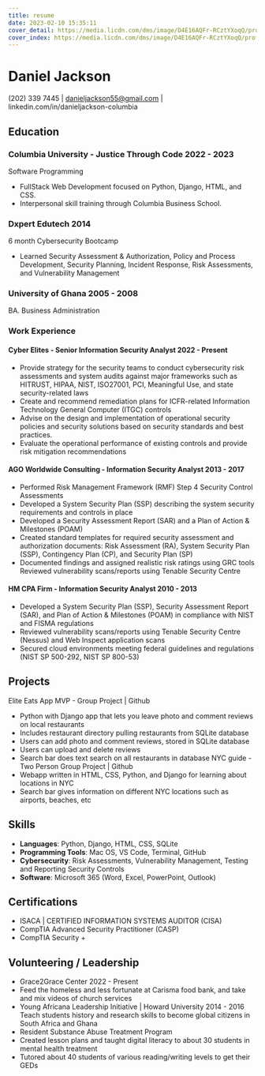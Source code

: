 ```yaml
---
title: resume
date: 2023-02-10 15:35:11
cover_detail: https://media.licdn.com/dms/image/D4E16AQFr-RCztYXoqQ/profile-displaybackgroundimage-shrink_350_1400/0/1674075600679?e=1681948800&v=beta&t=dBs2QYiECCN7zbUB9KlEMdTQ4XMr8WuqABeTIqqJnqc
cover_index: https://media.licdn.com/dms/image/D4E16AQFr-RCztYXoqQ/profile-displaybackgroundimage-shrink_350_1400/0/1674075600679?e=1681948800&v=beta&t=dBs2QYiECCN7zbUB9KlEMdTQ4XMr8WuqABeTIqqJnqc
---
```


# Daniel Jackson
(202) 339 7445 | danieljackson55@gmail.com | linkedin.com/in/danieljackson-columbia

## Education
### Columbia University - Justice Through Code                                             		      		      2022 - 2023                                                  
Software Programming                                                                                                                         
- FullStack Web Development focused on Python, Django, HTML, and CSS.    
- Interpersonal skill training through Columbia Business School.

### Dxpert Edutech                                                                                                                     	    	       2014
6 month Cybersecurity Bootcamp
- Learned Security Assessment & Authorization, Policy and Process Development, 
  Security Planning,  Incident Response, Risk Assessments, and Vulnerability Management

### University of Ghana                                                                                                                    		      2005 - 2008
BA. Business Administration                                                                                 
### Work Experience

#### Cyber Elites - Senior Information Security Analyst	2022 - Present
- Provide strategy for the security teams to conduct cybersecurity risk assessments and system audits against major frameworks such as HITRUST, HIPAA, NIST, ISO27001, PCI, Meaningful Use, and state security-related laws
- Create and recommend remediation plans for ICFR-related Information Technology General Computer (ITGC) controls 
- Advise on the design and implementation of operational security policies and security solutions based on security standards and best practices. 
- Evaluate the operational performance of existing controls and provide risk mitigation recommendations

#### AGO Worldwide Consulting - Information Security Analyst  	2013 - 2017
- Performed Risk Management Framework (RMF) Step 4 Security Control Assessments
- Developed a System Security Plan (SSP) describing the system security requirements and controls in place
- Developed a Security Assessment Report (SAR) and a Plan of Action & Milestones (POAM)
- Created standard templates for required security assessment and authorization documents: Risk Assessment (RA), System Security Plan (SSP), Contingency Plan (CP), and Security Plan (SP)
- Documented findings and assigned realistic risk ratings using GRC tools
Reviewed vulnerability scans/reports using Tenable Security Centre

#### HM CPA Firm - Information Security Analyst   	 2010 - 2013
- Developed a System Security Plan (SSP), Security Assessment Report (SAR), and Plan of Action & Milestones (POAM) in compliance with NIST and FISMA regulations
- Reviewed vulnerability scans/reports using Tenable Security Centre (Nessus) and Web Inspect application scans
- Secured cloud environments meeting federal guidelines and regulations (NIST SP 500-292, NIST SP 800-53)




## Projects
Elite Eats App MVP - Group Project | Github
- Python with Django app that lets you leave photo and comment reviews on local restaurants
- Includes restaurant directory pulling restaurants from SQLite database
- Users can add photo and comment reviews, stored in SQLite database
- Users can upload and delete reviews
- Search bar does text search on all restaurants in database
NYC guide - Two Person Group Project | Github
- Webapp written in HTML, CSS, Python, and Django for learning about locations in NYC
- Search bar gives information on different NYC locations such as airports, beaches, etc

## Skills
- **Languages**: Python, Django, HTML, CSS, SQLite
- **Programming Tools**: Mac OS, VS Code, Terminal, GitHub
- **Cybersecurity**: Risk Assessments, Vulnerability Management, Testing and Reporting Security Controls
- **Software**: Microsoft 365 (Word, Excel, PowerPoint, Outlook)

## Certifications
 - ISACA | CERTIFIED INFORMATION SYSTEMS AUDITOR (CISA)
 - CompTIA Advanced Security Practitioner (CASP)
 - CompTIA Security +

## Volunteering / Leadership		
- Grace2Grace Center                                                                          			  		  2022 - Present
- Feed the homeless and less fortunate at Carisma food bank, and take and mix videos of church services
- Young Africana Leadership Initiative | Howard University  	  	      		                             2014 - 2016
 Teach students history and research skills to become global citizens in South Africa and Ghana
- Resident Substance Abuse Treatment Program
- Created lesson plans and taught digital literacy to about 30 students in mental health treatment 
- Tutored about 40 students of various reading/writing levels to get their GEDs


